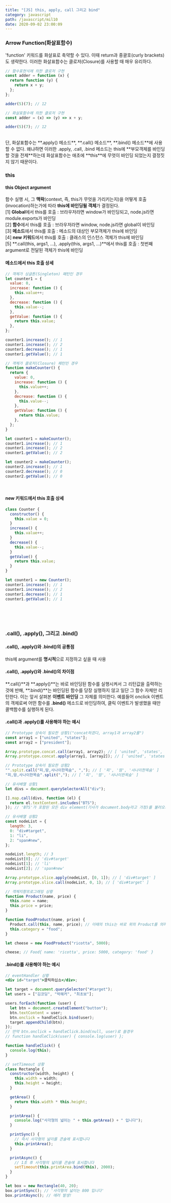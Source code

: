 ```yaml
---
title: "[JS] this, apply, call 그리고 bind"
category: javascript
path: /javascript/mil10
date: 2020-09-02 23:00:09
---
```


### Arrow Function(화살표함수)

'function' 키워드를 화살표로 축약할 수 있다. 이때 return과 중괄호(curly brackets)도 생략한다. 이러한 화살표함수는 클로저(Closure)를 사용할 때 매우 유리하다.

```jsx
// 함수표현식에 의한 클로저 구현
const adder = function (x) {
  return function (y) {
    return x + y;
  };
};

adder(5)(7); // 12
```

```jsx
// 화살표함수에 의한 클로저 구현
const adder = (x) => (y) => x + y;

adder(5)(7); // 12
```

<br>
단, 화살표함수는 **.apply() 메소드**, **.call() 메소드**, **.bind() 메소드**에 사용할 수 없다. 왜냐하면 이러한 .apply, .call, .bind 메소드는 this에 **부모객체를 바인딩할 것을 전제**하는데 화살표함수는 애초에 **this**에 무엇이 바인딩 되었는지 결정짓지 않기 때문이다.

### this

#### this Object argument

함수 실행 시, 그 **맥락**(context, 즉, this가 무엇을 가리키는지)을 어떻게 호출(invocation)하는가에 따라 **this에 바인딩될 객체**가 결정된다.  
[1] **Global**에서 this를 호출 : 브라우저라면 window가 바인딩되고, node.js라면 module.exports가 바인딩  
[2] **함수**에서 this를 호출 : 브라우저라면 window, node.js라면 global이 바인딩  
[3] **메소드**에서 this를 호출 : 메소드의 대상인 부모객체가 this에 바인딩  
[4] **new 키워드**에서 this를 호출 : 클래스의 인스턴스 객체가 this에 바인딩  
[5] **.call(this, args1, ...), .apply(this, args1, ...)**에서 this를 호출 : 첫번째 argument로 전달된 객체가 this에 바인딩

#### 메소드에서 this 호출 상세

```jsx
// 객체가 싱글톤(Singleton) 패턴인 경우
let counter1 = {
  value: 0,
  increase: function () {
    this.value++;
  },
  decrease: function () {
    this.value--;
  },
  getValue: function () {
    return this.value;
  },
};

counter1.increase(); // 1
counter1.increase(); // 2
counter1.decrease(); // 1
counter1.getValue(); // 1
```

```jsx
// 객체가 클로저(Closure) 패턴인 경우
function makeCounter() {
  return {
    value: 0,
    increase: function () {
      this.value++;
    },
    decrease: function () {
      this.value--;
    },
    getValue: function () {
      return this.value;
    },
  };
}

let counter1 = makeCounter();
counter1.increase(); // 1
counter1.increase(); // 2
counter1.getValue(); // 2

let counter2 = makeCounter();
counter2.increase(); // 1
counter2.decrease(); // 0
counter2.getValue(); // 0
```

<br>

#### new 키워드에서 this 호출 상세

```jsx
class Counter {
  constructor() {
    this.value = 0;
  }
  increase() {
    this.value++;
  }
  decrease() {
    this.value--;
  }
  getValue() {
    return this.value;
  }
}

let counter1 = new Counter();
counter1.increase(); // 1
counter1.increase(); // 2
counter1.decrease(); // 1
counter1.getValue(); // 1
```

<br>
<br>
<br>

### .call(), .apply(), 그리고 .bind()

#### .call(), .apply()와 .bind()의 공통점

this에 argument를 **명시적**으로 지정하고 싶을 때 사용

#### .call(), .apply()와 .bind()의 차이점

**.call()**과 **.apply()**는 바로 바인딩된 함수를 실행시켜서 그 리턴값을 출력하는 것에 반해, **.bind()**는 바인딩된 함수를 당장 실행하지 않고 일단 그 함수 자체만 리턴한다. 이는 앞서 살펴본 **이벤트 바인딩** 그 자체를 의미한다. 예를들어 onclick 이벤트의 객체로써 어떤 함수를 **.bind()** 메소드로 바인딩하여, 클릭 이벤트가 발생했을 때만 콜백함수를 실행하게 된다.

#### .call()과 .apply()를 사용해야 하는 예시

```jsx
// Prototype 상속이 필요한 상황1("concat하겠다, array1과 array2를")
const array1 = ["united", "states"];
const array2 = ["president"];

Array.prototype.concat.call(array1, array2); // [ 'united', 'states', 'president' ]
Array.prototype.concat.apply(array1, [array2]); // [ 'united', 'states', 'president' ]

// Prototype 상속이 필요한 상황2
"".split.call("피,땀,사나이한목숨", ","); // [ '피', '땀', '사나이한목숨' ]
"피,땀,사나이한목숨".split(","); // [ '피', '땀', '사나이한목숨' ]
```

```jsx
// 유사배열 상황1
let divs = document.querySelectorAll("div");

[].map.call(divs, function (el) {
  return el.textContent.includes("BTS");
}); // 'BTS'가 포함된 모든 div element(기사가 document.body라고 가정)를 불러오기

// 유사배열 상황2
const nodeList = {
  length: 3,
  0: "div#target",
  1: "li",
  2: "span#new",
};

nodeList.length; // 3
nodeList[0]; // 'div#target'
nodeList[1]; // 'li'
nodeList[2]; // 'span#new'

Array.prototype.slice.apply(nodeList, [0, 1]); // [ 'div#target' ]
Array.prototype.slice.call(nodeList, 0, 1); // [ 'div#target' ]
```

```jsx
// 객체지향프로그래밍 상황
function Product(name, price) {
  this.name = name;
  this.price = price;
}

function FoodProduct(name, price) {
  Product.call(this, name, price); // 이때의 this는 바로 위의 Product를 의미
  this.category = "food";
}

let cheese = new FoodProduct("ricotta", 5000);

cheese; // Food{ name: 'ricotta', price: 5000, category: 'food' }
```

#### .bind()를 사용해야 하는 예시

```jsx
// eventHandler 상황
<div id="target">클릭하십쇼</div>;

let target = document.querySelector("#target");
let users = ["김코딩", "박해커", "최초보"];

users.forEach(function (user) {
  let btn = document.createElement("button");
  btn.textContent = user;
  btn.onclick = handleClick.bind(user);
  target.appendChild(btn);
});
// 만약 btn.onclick = handleClick.bind(null, user)로 쓸경우
// function handleClick(user) { console.log(user) };

function handleClick() {
  console.log(this);
}
```

```jsx
// setTimeout 상황
class Rectangle {
  constructor(width, height) {
    this.width = width;
    this.height = height;
  }

  getArea() {
    return this.width * this.height;
  }

  printArea() {
    console.log("사각형의 넓이는 " + this.getArea() + " 입니다");
  }

  printSync() {
    // 즉시 사각형의 넓이를 콘솔에 표시합니다
    this.printArea();
  }

  printAsync() {
    // 1초 후 사각형의 넓이를 콘솔에 표시합니다
    setTimeout(this.printArea.bind(this), 2000);
  }
}

let box = new Rectangle(40, 20);
box.printSync(); // '사각형의 넓이는 800 입니다'
box.printAsync(); // 에러 발생!
```

